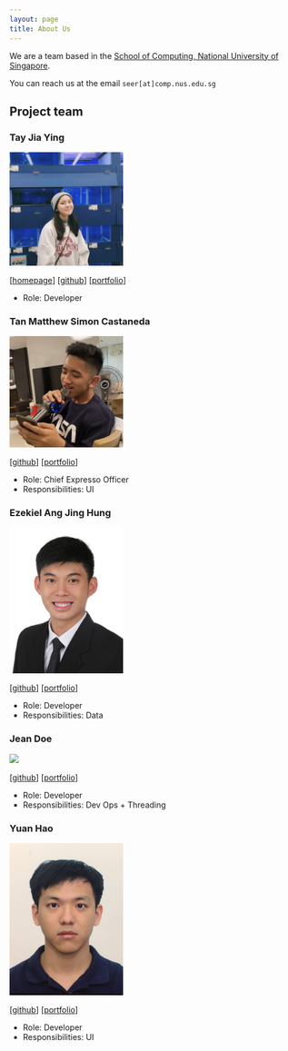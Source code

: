 ```yaml
---
layout: page
title: About Us
---
```


We are a team based in the [School of Computing, National University of Singapore](http://www.comp.nus.edu.sg).

You can reach us at the email `seer[at]comp.nus.edu.sg`

## Project team

### Tay Jia Ying

<img src="images/jjiayying.png" width="200px">

[[homepage](http://www.comp.nus.edu.sg/~damithch)]
[[github](https://github.com/jjiayying)]
[[portfolio](team/jjiayying.md)]

* Role: Developer

### Tan Matthew Simon Castaneda

<img src="images/matthewphoto.png" width="200px">

[[github](http://github.com/seriouslia0)]
[[portfolio](team/johndoe.md)]

* Role: Chief Expresso Officer
* Responsibilities: UI

### Ezekiel Ang Jing Hung

<img src="images/ezeAng.png" width="200px">

[[github](http://github.com/ezeang)] [[portfolio](team/ezeang.md)]

* Role: Developer
* Responsibilities: Data

### Jean Doe

<img src="images/johndoe.png" width="200px">

[[github](http://github.com/johndoe)]
[[portfolio](team/johndoe.md)]

* Role: Developer
* Responsibilities: Dev Ops + Threading

### Yuan Hao

<img src="images/yuanhao.jpg" width="200px">

[[github](http://github.com/iapetusbob)]
[[portfolio](team/yuanhao.md)]

* Role: Developer
* Responsibilities: UI
